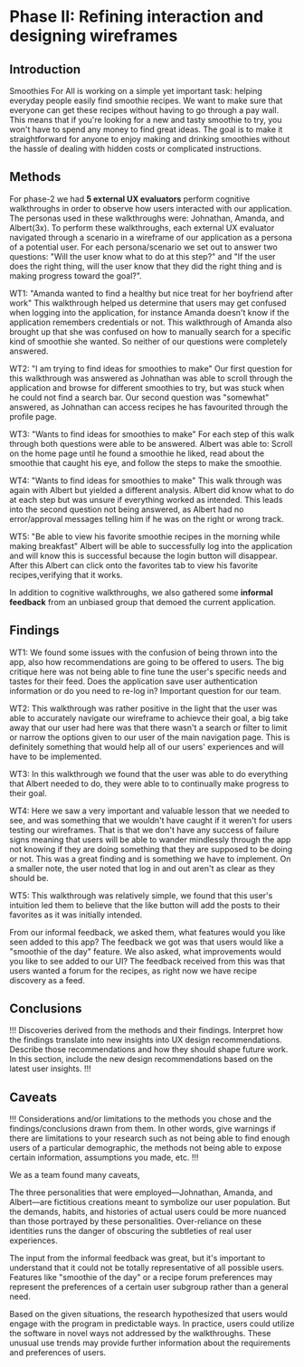 # Phase II: Refining interaction and designing wireframes

## Introduction

Smoothies For All is working on a simple yet important task: helping everyday people easily find smoothie recipes. We want to make sure that everyone can get these recipes without having to go through a pay wall. This means that if you're looking for a new and tasty smoothie to try, you won't have to spend any money to find great ideas. The goal is to make it straightforward for anyone to enjoy making and drinking smoothies without the hassle of dealing with hidden costs or complicated instructions.

## Methods

For phase-2 we had **5 external UX evaluators** perform cognitive walkthroughs in order to observe how users interacted with our application. The personas used in these walkthroughs were: Johnathan, Amanda, and Albert(3x). To perform these walkthroughs, each external UX evaluator navigated through a scenario in a wireframe of our application as a persona of a potential user. For each persona/scenario we set out to answer two questions: "Will the user know what to do at this step?" and "If the user does the right thing, will the user know that they did the right thing and is making progress toward the goal?".

WT1: "Amanda wanted to find a healthy but nice treat for her boyfriend after work" This walkthrough helped us determine that users may get confused when logging into the application, for instance Amanda doesn't know if the application remembers credentials or not. This walkthrough of Amanda also brought up that she was confused on how to manually search for a specific kind of smoothie she wanted. So neither of our questions were completely answered.

WT2: "I am trying to find ideas for smoothies to make" Our first question for this walkthrough was answered as Johnathan was able to scroll through the application and browse for different smoothies to try, but was stuck when he could not find a search bar. Our second question was "somewhat" answered, as Johnathan can access recipes he has favourited through the profile page.

WT3: "Wants to find ideas for smoothies to make" For each step of this walk through both questions were able to be answered. Albert was able to: Scroll on the home page until he found a smoothie he liked, read about the smoothie that caught his eye, and follow the steps to make the smoothie.

WT4: "Wants to find ideas for smoothies to make" This walk through was again with Albert but yielded a different analysis. Albert did know what to do at each step but was unsure if everything worked as intended. This leads into the second question not being answered, as Albert had no error/approval messages telling him if he was on the right or wrong track.

WT5: "Be able to view his favorite smoothie recipes in the morning while making breakfast" Albert will be able to successfully log into the application and will know this is successful because the login button will disappear. After this Albert can click onto the favorites tab to view his favorite recipes,verifying that it works.

In addition to cognitive walkthroughs, we also gathered some **informal feedback** from an unbiased group that demoed the current application.


## Findings
WT1: We found some issues with the confusion of being thrown into the app, also how recommendations are going to be offered to users. The big critique here was not being able to fine tune the user's specific needs and tastes for their feed. Does the application save user authentication information or do you need to re-log in? Important question for our team.

WT2: This walkthrough was rather positive in the light that the user was able to accurately navigate our wireframe to achievce their goal, a big take away that our user had here was that there wasn't a search or filter to limit or narrow the options given to our user of the main navigation page. This is definitely something that would help all of our users' experiences and will have to be implemented.

WT3: In this walkthrough we found that the user was able to do everything that Albert needed to do, they were able to to continually make progress to their goal.

WT4: Here we saw a very important and valuable lesson that we needed to see, and was something that we wouldn't have caught if it weren't for users testing our wireframes. That is that we don't have any success of failure signs meaning that users will be able to wander mindlessly through the app not knowing if they are doing something that they are supposed to be doing or not. This was a great finding and is something we have to implement. On a smaller note, the user noted that log in and out aren't as clear as they should be.

WT5: This walkthrough was relatively simple, we found that this user's intuition led them to believe that the like button will add the posts to their favorites as it was initially intended.

From our informal feedback, we asked them, what features would you like seen added to this app? The feedback we got was that users would like a "smoothie of the day" feature. We also asked, what improvements would you like to see added to our UI? The feedback received from this was that users wanted a forum for the recipes, as right now we have recipe discovery as a feed.


## Conclusions

!!! Discoveries derived from the methods and their findings. Interpret how the findings translate into new insights into UX design recommendations. Describe those recommendations and how they should shape future work. In this section, include the new design recommendations based on the latest user insights. !!!

## Caveats

!!! Considerations and/or limitations to the methods you chose and the findings/conclusions drawn from them. In other words, give warnings if there are limitations to your research such as not being able to find enough users of a particular demographic, the methods not being able to expose certain information, assumptions you made, etc. !!!

We as a team found many caveats,

The three personalities that were employed—Johnathan, Amanda, and Albert—are fictitious creations meant to symbolize our user population. But the demands, habits, and histories of actual users could be more nuanced than those portrayed by these personalities. Over-reliance on these identities runs the danger of obscuring the subtleties of real user experiences.

The input from the informal feedback was great, but it's important to understand that it could not be totally representative of all possible users. Features like "smoothie of the day" or a recipe forum preferences may represent the preferences of a certain user subgroup rather than a general need.

Based on the given situations, the research hypothesized that users would engage with the program in predictable ways. In practice, users could utilize the software in novel ways not addressed by the walkthroughs. These unusual use trends may provide further information about the requirements and preferences of users.
